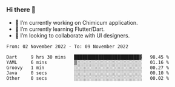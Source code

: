 ### Hi there 👋

<!--
**devcat37/devcat37** is a ✨ _special_ ✨ repository because its `README.md` (this file) appears on your GitHub profile.-->


- 🔭 I’m currently working on Chimicum application.
- 🌱 I’m currently learning Flutter/Dart.
- 👯 I’m looking to collaborate with UI designers.
<!-- - 🤔 I’m looking for help with ... -->

<!--START_SECTION:waka-->

```text
From: 02 November 2022 - To: 09 November 2022

Dart     9 hrs 30 mins   ████████████████████████▓   98.45 %
YAML     6 mins          ▒░░░░░░░░░░░░░░░░░░░░░░░░   01.16 %
Groovy   1 min           ░░░░░░░░░░░░░░░░░░░░░░░░░   00.27 %
Java     0 secs          ░░░░░░░░░░░░░░░░░░░░░░░░░   00.10 %
Other    0 secs          ░░░░░░░░░░░░░░░░░░░░░░░░░   00.02 %
```

<!--END_SECTION:waka-->
